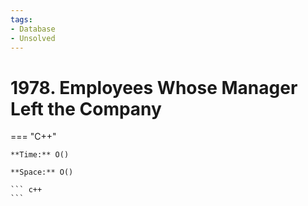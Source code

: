 ```yaml
---
tags:
- Database
- Unsolved
---
```



# 1978. Employees Whose Manager Left the Company

=== "C++"

    **Time:** O()

    **Space:** O()

    ``` c++
    ```
